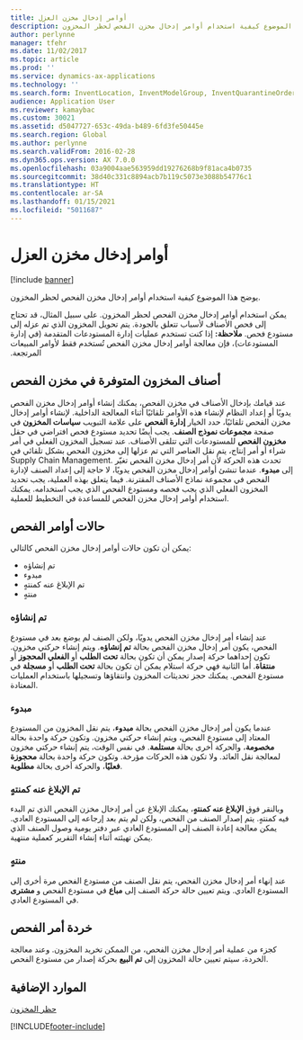 ```yaml
---
title: أوامر إدخال مخزن العزل
description: يوضح هذا الموضوع كيفية استخدام أوامر إدخال مخزن الفحص لحظر المخزون.
author: perlynne
manager: tfehr
ms.date: 11/02/2017
ms.topic: article
ms.prod: ''
ms.service: dynamics-ax-applications
ms.technology: ''
ms.search.form: InventLocation, InventModelGroup, InventQuarantineOrder, InventQuarantineParmEnd, InventQuarantineParmReportFinished, InventQuarantineParmStartUp, InventTrans
audience: Application User
ms.reviewer: kamaybac
ms.custom: 30021
ms.assetid: d5047727-653c-49da-b489-6fd3fe50445e
ms.search.region: Global
ms.author: perlynne
ms.search.validFrom: 2016-02-28
ms.dyn365.ops.version: AX 7.0.0
ms.openlocfilehash: 03a9004aae563959dd19276268b9f81aca4b0735
ms.sourcegitcommit: 38d40c331c8894acb7b119c5073e3088b54776c1
ms.translationtype: HT
ms.contentlocale: ar-SA
ms.lasthandoff: 01/15/2021
ms.locfileid: "5011687"
---
```

# <a name="quarantine-orders"></a>أوامر إدخال مخزن العزل

[!include [banner](../includes/banner.md)]

يوضح هذا الموضوع كيفية استخدام أوامر إدخال مخزن الفحص لحظر المخزون.

يمكن استخدام أوامر إدخال مخزن الفحص لحظر المخزون. ‏‫على سبيل المثال، قد تحتاج إلى فحص الأصناف لأسباب تتعلق بالجودة. يتم تحويل المخزون الذي تم عزله إلى مستودع فحص. **ملاحظة:** إذا كنت تستخدم عمليات إدارة المستودعات المتقدمة (في إدارة المستودعات)، فإن معالجة أوامر إدخال مخزن الفحص تُستخدم فقط لأوامر المبيعات المرتجعة.

## <a name="quarantine-on-hand-inventory-items"></a>أصناف المخزون المتوفرة في مخزن الفحص
عند قيامك بإدخال الأصناف في مخزن الفحص، يمكنك إنشاء أوامر إدخال مخزن الفحص يدويًا أو إعداد النظام لإنشاء هذه الأوامر تلقائيًا أثناء المعالجة الداخلية. لإنشاء أوامر إدخال مخزن الفحص تلقائيًا، حدد الخيار **إدارة الفحص** على علامة التبويب **سياسات المخزون‬** في صفحة **مجموعات نموذج الصنف**. يجب أيضًا تحديد مستودع فحص افتراضي في حقل **مخزون الفحص** للمستودعات التي تتلقى الأصناف. عند تسجيل المخزون الفعلي في أمر شراء أو أمر إنتاج، يتم نقل العناصر التي تم عزلها إلى مخزون الفحص بشكل تلقائي في Supply Chain Management. تحدث هذه الحركة لأن أمر إدخال مخزن الفحص تغيّر إلى **مبدوء‬**. عندما تنشئ أوامر إدخال مخزن الفحص يدويًا، لا حاجة إلى إعداد الصنف لإدارة الفحص في مجموعة نماذج الأصناف المقترنة. فيما يتعلق بهذه العملية، يجب تحديد المخزون الفعلي الذي يجب فحصه ومستودع الفحص الذي يجب استخدامه. يمكنك استخدام أوامر إدخال مخزن الفحص للمساعدة في التخطيط للعملية.

## <a name="quarantine-order-statuses"></a>حالات أوامر الفحص
يمكن أن تكون حالات أوامر إدخال مخزن الفحص كالتالي:

-   تم إنشاؤه
-   مبدوء
-   تم الإبلاغ عنه كمنتهٍ
-   منتهٍ

### <a name="created"></a>تم إنشاؤه

عند إنشاء أمر إدخال مخزن الفحص يدويًا، ولكن الصنف لم يوضع بعد في مستودع الفحص، يكون أمر إدخال مخزن الفحص بحالة **تم إنشاؤه**. ويتم إنشاء حركتي مخزون. تكون إحداهما حركة إصدار يمكن أن تكون بحالة **تحت الطلب‬** أو **الفعلي المحجوز‬** أو **منتقاة**. أما الثانية فهي حركة استلام يمكن أن تكون بحالة **تحت الطلب** أو **مسجلة** في مستودع الفحص. يمكنك حجز تحديثات المخزون وانتقاؤها وتسجيلها باستخدام العمليات المعتادة.

### <a name="started"></a>مبدوء

عندما يكون أمر إدخال مخزن الفحص بحالة **مبدوء**، يتم نقل المخزون من المستودع المعتاد إلى مستودع الفحص، ويتم إنشاء حركتي مخزون. وتكون حركة واحدة بحالة **مخصومة**، والحركة أخرى بحالة **مستلمة**. في نفس الوقت، يتم إنشاء حركتي مخزون لمعالجة نقل العائد. ولا تكون هذه الحركات مؤرخة. وتكون حركة واحدة بحالة **محجوزة فعليًا**، والحركة أخرى بحالة **مطلوبة**.

### <a name="reported-as-finished"></a>تم الإبلاغ عنه كمنتهٍ

وبالنقر فوق **الإبلاغ عنه كمنتهٍ**، يمكنك الإبلاغ عن أمر إدخال مخزن الفحص الذي تم البدء فيه كمنتهٍ. يتم إصدار الصنف من الفحص، ولكن لم يتم بعد إرجاعه إلى المستودع العادي. يمكن معالجة إعادة الصنف إلى المستودع العادي عبر دفتر يومية وصول الصنف‬ الذي يمكن تهيئته أثناء إنشاء التقرير كعملية منتهية.

### <a name="ended"></a>منتهٍ

عند إنهاء أمر إدخال مخزن الفحص، يتم نقل الصنف من مستودع الفحص مرة أخرى إلى المستودع العادي. ويتم تعيين حالة حركة الصنف إلى **مباع** في مستودع الفحص و **مشترى** في المستودع العادي.

## <a name="quarantine-order-scrap"></a>خردة أمر الفحص
كجزء من عملية أمر إدخال مخزن الفحص، من الممكن تخريد المخزون. وعند معالجة الخردة، سيتم تعيين حالة المخزون إلى **تم البيع** بحركة إصدار من مستودع الفحص.

<a name="additional-resources"></a>الموارد الإضافية
--------

[حظر المخزون](inventory-blocking.md)


[!INCLUDE[footer-include](../../includes/footer-banner.md)]